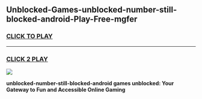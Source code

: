
## Unblocked-Games-unblocked-number-still-blocked-android-Play-Free-mgfer
<h3>
<a href="https://premium76.site?title=unblocked-number-still-blocked-android&ref=12A">CLICK TO PLAY</a></h3>
<hr>

<h3>
<a href="https://premium76.site?title=unblocked-number-still-blocked-android&ref=12A">CLICK 2 PLAY</a>
  
</h3>

<a href="https://premium76.site?title=unblocked-number-still-blocked-android&ref=12A"><img src="https://clearcache.store/games.png"></a>


**unblocked-number-still-blocked-android games unblocked: Your Gateway to Fun and Accessible Online Gaming**
